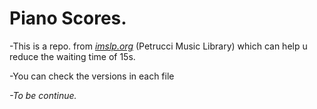 # Piano Scores.
 -This is a repo. from [*imslp.org*](https://imslp.org/) (Petrucci Music Library) which can help u reduce the waiting time of 15s.
 
 -You can check the versions in each file
 
*-To be continue.*

